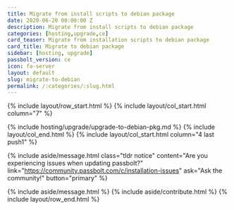 ```yaml
---
title: Migrate from install scripts to debian package
date: 2020-06-20 00:00:00 Z
description: Migrate from install scripts to debian package
categories: [hosting,upgrade,ce]
card_teaser: Migrate from installation scripts to debian package
card_title: Migrate to debian package
sidebar: [hosting, upgrade]
passbolt_version: ce
icon: fa-server
layout: default
slug: migrate-to-debian
permalink: /:categories/:slug.html
---
```


{% include layout/row_start.html %}
{% include layout/col_start.html column="7" %}

{% include hosting/upgrade/upgrade-to-debian-pkg.md %}
{% include layout/col_end.html %}
{% include layout/col_start.html column="4 last push1" %}

{% include aside/message.html
    class="tldr notice"
    content="Are you experiencing issues when updating passbolt?"
    link="https://community.passbolt.com/c/installation-issues"
    ask="Ask the community!"
    button="primary"
%}

{% include aside/message.html %}
{% include aside/contribute.html %}
{% include layout/row_end.html %}
